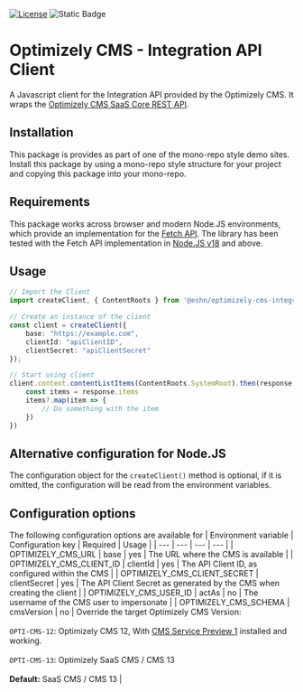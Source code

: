 [![License](https://img.shields.io/badge/License-Apache_2.0-blue.svg)](./LICENSE)
![Static Badge](https://img.shields.io/badge/Optimizely-Content_Management_System-blue?cacheSeconds=7200)

# Optimizely CMS - Integration API Client <!-- omit in toc -->
A Javascript client for the Integration API provided by the Optimizely CMS. It wraps the [Optimizely CMS SaaS Core REST API](https://docs.developers.optimizely.com/content-management-system/v1.0.0-SaaS-Core/reference/introduction-to-the-cms-content-api).

## Installation
This package is provides as part of one of the mono-repo style demo sites. Install this package by using a mono-repo style structure for your project and copying this package into your mono-repo.

## Requirements
This package works across browser and modern Node.JS environments, which provide an implementation for the [Fetch API](https://developer.mozilla.org/en-US/docs/Web/API/Fetch_API). The library has been tested with the Fetch API implementation in [Node.JS v18](https://nodejs.org/dist/latest-v20.x/docs/api/globals.html#fetch) and above.

## Usage
```typescript
// Import the Client
import createClient, { ContentRoots } from '@eshn/optimizely-cms-integration-api'

// Create an instance of the client
const client = createClient({
    base: "https://example.com",
    clientId: "apiClientID",
    clientSecret: "apiClientSecret"
});

// Start using client
client.content.contentListItems(ContentRoots.SystemRoot).then(response => {
    const items = response.items
    items?.map(item => {
        // Do something with the item
    })
})
```

## Alternative configuration for Node.JS
The configuration object for the `createClient()` method is optional, if it is omitted, the configuration will be read from the environment variables.

## Configuration options
The following configuration options are available for 
| Environment variable | Configuration key | Required | Usage |
| --- | --- | --- | --- |
| OPTIMIZELY_CMS_URL | base | yes | The URL where the CMS is available |
| OPTIMIZELY_CMS_CLIENT_ID | clientId | yes | The API Client ID, as configured within the CMS |
| OPTIMIZELY_CMS_CLIENT_SECRET | clientSecret | yes | The API Client Secret as generated by the CMS when creating the client |
| OPTIMIZELY_CMS_USER_ID | actAs | no | The username of the CMS user to impersonate |
| OPTIMIZELY_CMS_SCHEMA | cmsVersion | no | Override the target Optimizely CMS Version:<br/><br/>`OPTI-CMS-12`: Optimizely CMS 12, With [CMS Service Preview 1](https://nuget.optimizely.com/package/?id=Optimizely.Cms.Preview1.Service) installed and working.<br/><br/>`OPTI-CMS-13`: Optimizely SaaS CMS / CMS 13<br/><br/>**Default:** SaaS CMS / CMS 13 |